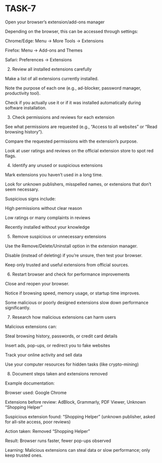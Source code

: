 # TASK-7

Open your browser’s extension/add-ons manager

Depending on the browser, this can be accessed through settings:

Chrome/Edge: Menu → More Tools → Extensions

Firefox: Menu → Add-ons and Themes

Safari: Preferences → Extensions

2. Review all installed extensions carefully

Make a list of all extensions currently installed.

Note the purpose of each one (e.g., ad-blocker, password manager, productivity tool).

Check if you actually use it or if it was installed automatically during software installation.

3. Check permissions and reviews for each extension

See what permissions are requested (e.g., “Access to all websites” or “Read browsing history”).

Compare the requested permissions with the extension’s purpose.

Look at user ratings and reviews on the official extension store to spot red flags.

4. Identify any unused or suspicious extensions

Mark extensions you haven’t used in a long time.

Look for unknown publishers, misspelled names, or extensions that don’t seem necessary.

Suspicious signs include:

High permissions without clear reason

Low ratings or many complaints in reviews

Recently installed without your knowledge

5. Remove suspicious or unnecessary extensions

Use the Remove/Delete/Uninstall option in the extension manager.

Disable (instead of deleting) if you’re unsure, then test your browser.

Keep only trusted and useful extensions from official sources.

6. Restart browser and check for performance improvements

Close and reopen your browser.

Notice if browsing speed, memory usage, or startup time improves.

Some malicious or poorly designed extensions slow down performance significantly.

7. Research how malicious extensions can harm users

Malicious extensions can:

Steal browsing history, passwords, or credit card details

Insert ads, pop-ups, or redirect you to fake websites

Track your online activity and sell data

Use your computer resources for hidden tasks (like crypto-mining)

8. Document steps taken and extensions removed

Example documentation:

Browser used: Google Chrome

Extensions before review: AdBlock, Grammarly, PDF Viewer, Unknown “Shopping Helper”

Suspicious extension found: “Shopping Helper” (unknown publisher, asked for all-site access, poor reviews)

Action taken: Removed “Shopping Helper”

Result: Browser runs faster, fewer pop-ups observed

Learning: Malicious extensions can steal data or slow performance; only keep trusted ones.
